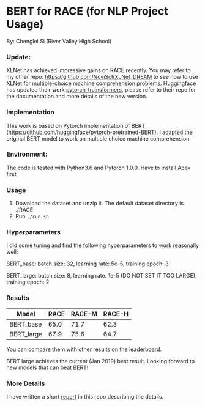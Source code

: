 # BERT for RACE (for NLP Project Usage)

By: Chenglei Si (River Valley High School)

### Update:
XLNet has achieved impressive gains on RACE recently. You may refer to my other repo: https://github.com/NoviScl/XLNet_DREAM to see how to use XLNet for multiple-choice machine comprehension problems. Huggingface has updated their work [pytorch_trainsformers](https://github.com/huggingface/pytorch-transformers), please refer to their repo for the documentation and more details of the new version. 

### Implementation
This work is based on Pytorch implementation of BERT (https://github.com/huggingface/pytorch-pretrained-BERT). I adapted the original BERT model to work on multiple choice machine comprehension.

### Environment:
The code is tested with Python3.6 and Pytorch 1.0.0.
Have to install Apex first

### Usage
1. Download the dataset and unzip it. The default dataset directory is ./RACE
2. Run ```./run.sh```

### Hyperparameters
I did some tuning and find the following hyperparameters to work reasonally well:

BERT_base: batch size: 32, learning rate: 5e-5, training epoch: 3

BERT_large: batch size: 8, learning rate: 1e-5 (DO NOT SET IT TOO LARGE), training epoch: 2

### Results
Model | RACE | RACE-M | RACE-H 
--- | --- | --- | --- |
BERT_base | 65.0 | 71.7 | 62.3 
BERT_large | 67.9 | 75.6 | 64.7

You can compare them with other results on the [leaderboard](http://www.qizhexie.com/data/RACE_leaderboard).

BERT large achieves the current (Jan 2019) best result. Looking forward to new models that can beat BERT!

### More Details
I have written a short [report](./BERT_RACE.pdf) in this repo describing the details.




